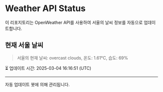 
# Weather API Status

이 리포지토리는 OpenWeather API를 사용하여 서울의 날씨 정보를 자동으로 업데이트합니다.

## 현재 서울 날씨
> 서울의 현재 날씨: overcast clouds, 온도: 1.61°C, 습도: 69%

⏳ 업데이트 시간: 2025-03-04 16:16:51 (UTC)

---
자동 업데이트 봇에 의해 관리됩니다.
